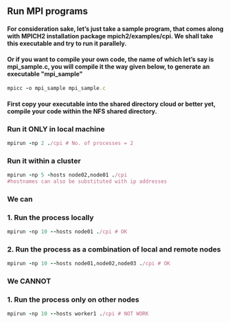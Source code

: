 ## Run MPI programs
#### For consideration sake, let’s just take a sample program, that comes along with MPICH2 installation package mpich2/examples/cpi. We shall take this executable and try to run it parallely.

#### Or if you want to compile your own code, the name of which let’s say is mpi_sample.c, you will compile it the way given below, to generate an executable "mpi_sample"
```ruby
mpicc -o mpi_sample mpi_sample.c
```

#### First copy your executable into the shared directory cloud or better yet, compile your code within the NFS shared directory.

### Run it ONLY in local machine
```ruby
mpirun -np 2 ./cpi # No. of processes = 2
```

### Run it within a cluster
```ruby
mpirun -np 5 -hosts node02,node01 ./cpi
#hostnames can also be substituted with ip addresses
```

### We can
### 1. Run the process locally
```ruby
mpirun -np 10 --hosts node01 ./cpi # OK
```
### 2. Run the process as a combination of local and remote nodes
```ruby
mpirun -np 10 --hosts node01,node02,node03 ./cpi # OK
```

### We CANNOT
### 1. Run the process only on other nodes
```ruby
mpirun -np 10 --hosts worker1 ./cpi # NOT WORK
```

